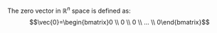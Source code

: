The zero vector in $\mathbb{R}^n$ space is defined as: $$\vec{0}=\begin{bmatrix}0 \\ 0 \\ 0 \\ ... \\ 0\end{bmatrix}$$
